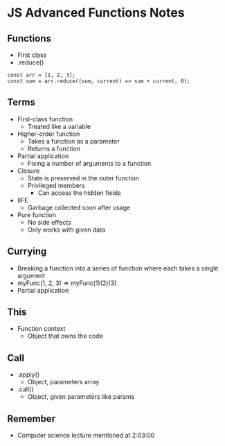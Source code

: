 # JS Advanced Functions Notes

## Functions

- First class
- .reduce()

```JS
const arr = [1, 2, 3];
const sum = arr.reduce((sum, current) => sum + current, 0);
```

## Terms

- First-class function
    - Treated like a variable
- Higher-order function
    - Takes a function as a parameter
    - Returns a function
- Partial application
    - Fixing a number of arguments to a function
- Closure
    - State is preserved in the outer function
    - Privileged members
        - Can access the hidden fields
- IIFE
    - Garbage collected soon after usage
- Pure function
    - No side effects
    - Only works with given data

## Currying

- Breaking a function into a series of function where each takes a single argument
- myFunc(1, 2, 3) => myFunc(1)(2)(3)
- Partial application

## This

- Function context
    - Object that owns the code

## Call

- .apply()
    - Object, parameters array
- .call()
    - Object, given parameters like params

## Remember

- Computer science lecture mentioned at 2:03:00
